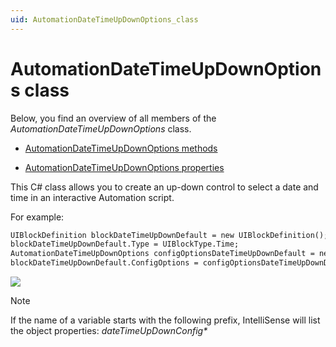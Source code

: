 ```yaml
---
uid: AutomationDateTimeUpDownOptions_class
---
```


# AutomationDateTimeUpDownOptions class

Below, you find an overview of all members of the *AutomationDateTimeUpDownOptions* class.

- [AutomationDateTimeUpDownOptions methods](xref:AutomationDateTimeUpDownOptions_methods)

- [AutomationDateTimeUpDownOptions properties](xref:AutomationDateTimeUpDownOptions_properties)

This C# class allows you to create an up-down control to select a date and time in an interactive Automation script.

For example:

```txt
UIBlockDefinition blockDateTimeUpDownDefault = new UIBlockDefinition();
blockDateTimeUpDownDefault.Type = UIBlockType.Time;
AutomationDateTimeUpDownOptions configOptionsDateTimeUpDownDefault = new AutomationDateTimeUpDownOptions();
blockDateTimeUpDownDefault.ConfigOptions = configOptionsDateTimeUpDownDefault;
```

![](~/user-guide/images/datetimeupdown_example.png)



> [!NOTE]
> If the name of a variable starts with the following prefix, IntelliSense will list the object properties: *dateTimeUpDownConfig\**
>
